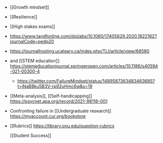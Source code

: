 - [[Growth mindset]]
- [[Resilience]]
- [[High stakes exams]]
- https://www.tandfonline.com/doi/abs/10.1080/17405629.2020.1822162?journalCode=pedp20
- https://journalhosting.ucalgary.ca/index.php/TLI/article/view/68580
- and [[STEM education]]: https://stemeducationjournal.springeropen.com/articles/10.1186/s40594-021-00300-4
	- https://twitter.com/FailureMindset/status/1489587363483463685?t=jNaB8ku5B3V-rp92uHmc6w&s=19
- [[Meta-analysis]], [[Self-handicapping]] https://psycnet.apa.org/record/2021-98116-001
- Confronting failure in [[Undergraduate research]] https://myaccount.cur.org/bookstore
- [[Rubrics]] https://library.onu.edu/question-rubrics
  
  [[Student Success]]